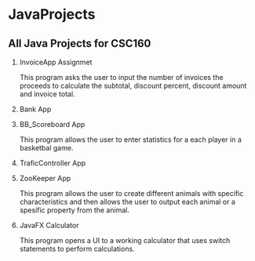 # JavaProjects
<h2><b>All Java Projects for CSC160</b></h2>

<ol>
  <li>InvoiceApp Assignmet</br>
  <p>This program asks the user to input the 
			 number of invoices the proceeds to calculate the
			 subtotal, discount percent, discount amount
			  and invoice total.</p>
  </li>
  </li>
  <li>Bank App</br>
  <p></p>
  </li>
  <li>BB_Scoreboard App</br>
  <p>This program allows the user to enter statistics for a each player in a basketbal game. </p>
  </li>
  <li>TraficController App</br>
  <p></p>
  </li>
  <li>ZooKeeper App</br>
  <p>This program allows the user to create different animals with specific characteristics and then allows the user to output each animal 
  or a spesific property from the animal.</p>
  </li>
  <li>JavaFX Calculator</br>
  <p>This program opens a UI to a working calculator that uses switch statements to perform calculations.</p>
  </li>
</ol>
